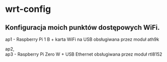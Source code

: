 # wrt-config

## Konfiguracja moich punktów dostępowych WiFi.

ap1 - Raspberry Pi 1 B + karta WiFi na USB obsługiwana przez moduł ath9k

ap2,<br>
ap3 - Raspberry Pi Zero W + USB Ethernet obsługiwana przez moduł rtl8152